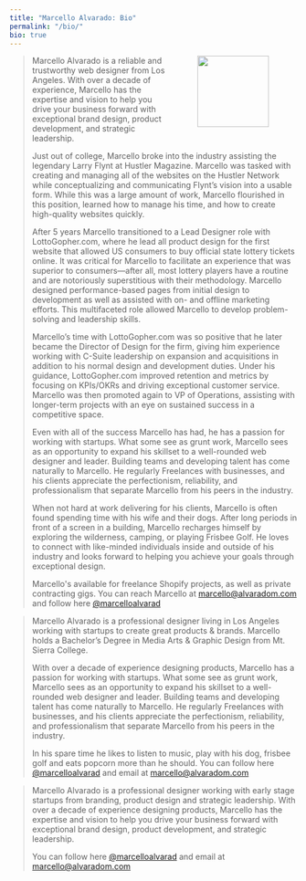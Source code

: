 ```yaml
---
title: "Marcello Alvarado: Bio"
permalink: "/bio/"
bio: true
---
```


<p><img align="right" src="{{ site.baseurl }}/assets/images/me-03.jpg" width="125" hspace="50" class="m-l m-b-md b-r"></p>

<blockquote id="long">
    <p>Marcello Alvarado is a reliable and trustworthy web designer from Los Angeles. With over a decade of experience, Marcello has the expertise and vision to help you drive your business forward with exceptional brand design, product development, and strategic leadership.</p>
	<p>Just out of college, Marcello broke into the industry assisting the legendary Larry Flynt at Hustler Magazine. Marcello was tasked with creating and managing all of the websites on the Hustler Network while conceptualizing and communicating Flynt’s vision into a usable form. While this was a large amount of work, Marcello flourished in this position, learned how to manage his time, and how to create high-quality websites quickly.</p>
	<p>After 5 years Marcello transitioned to a Lead Designer role with LottoGopher.com, where he lead all product design for the first website that allowed US consumers to buy official state lottery tickets online. It was critical for Marcello to facilitate an experience that was superior to consumers—after all, most lottery players have a routine and are notoriously superstitious with their methodology. Marcello designed performance-based pages from initial design to development as well as assisted with on- and offline marketing efforts. This multifaceted role allowed Marcello to develop problem-solving and leadership skills.</p>
	<p>Marcello’s time with LottoGopher.com was so positive that he later became the Director of Design for the firm, giving him experience working with C-Suite leadership on expansion and acquisitions in addition to his normal design and development duties. Under his guidance, LottoGopher.com improved retention and metrics by focusing on KPIs/OKRs and driving exceptional customer service. Marcello was then promoted again to VP of Operations, assisting with longer-term projects with an eye on sustained success in a competitive space.</p>
	<p>Even with all of the success Marcello has had, he has a passion for working with startups. What some see as grunt work, Marcello sees as an opportunity to expand his skillset to a well-rounded web designer and leader. Building teams and developing talent has come naturally to Marcello. He regularly Freelances with businesses, and his clients appreciate the perfectionism, reliability, and professionalism that separate Marcello from his peers in the industry.</p>
	<p>When not hard at work delivering for his clients, Marcello is often found spending time with his wife and their dogs. After long periods in front of a screen in a building, Marcello recharges himself by exploring the wilderness, camping, or playing Frisbee Golf. He loves to connect with like-minded individuals inside and outside of his industry and looks forward to helping you achieve your goals through exceptional design.</p>
	<p>Marcello's available for freelance Shopify projects, as well as private contracting gigs. You can reach Marcello at <a href="mailto:marcello@alvaradom.com?subject=Enquiry from AlvaradoM.com" target="_blank">marcello@alvaradom.com</a> and follow here <a href="https://twitter.com/marcelloalvarad" target="_blank">@marcelloalvarad</a></p>
</blockquote>

<blockquote id="med" class="none">
    <p>Marcello Alvarado is a professional designer living in Los Angeles working with startups to create great products & brands. Marcello holds a Bachelor’s Degree in Media Arts & Graphic Design from Mt. Sierra College.</p>
	<p>With over a decade of experience designing products, Marcello has a passion for working with startups. What some see as grunt work, Marcello sees as an opportunity to expand his skillset to a well-rounded web designer and leader. Building teams and developing talent has come naturally to Marcello. He regularly Freelances with businesses, and his clients appreciate the perfectionism, reliability, and professionalism that separate Marcello from his peers in the industry.</p>
	<p>In his spare time he likes to listen to music, play with his dog, frisbee golf and eats popcorn more than he should. You can follow here <a href="https://twitter.com/marcelloalvarad" target="_blank">@marcelloalvarad</a> and email at <a href="mailto:marcello@alvaradom.com?subject=Enquiry from AlvaradoM.com" target="_blank">marcello@alvaradom.com</a></p>
</blockquote>

<blockquote id="short" class="none">
    <p>Marcello Alvarado is a professional designer working with early stage startups from branding, product design and strategic leadership. With over a decade of experience designing products, Marcello has the expertise and vision to help you drive your business forward with exceptional brand design, product development, and strategic leadership.</p>
	<p>You can follow here <a href="https://twitter.com/marcelloalvarad" target="_blank">@marcelloalvarad</a> and email at <a href="mailto:marcello@alvaradom.com?subject=Enquiry from AlvaradoM.com" target="_blank">marcello@alvaradom.com</a></p>
</blockquote>
